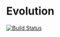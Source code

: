 # Evolution

[![Build Status](https://travis-ci.org/Evizero/Evolution.jl.svg?branch=master)](https://travis-ci.org/Evizero/Evolution.jl)
